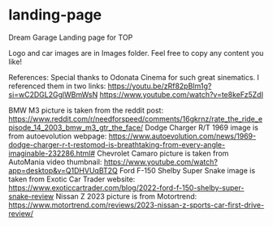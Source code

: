 # landing-page
Dream Garage Landing page for TOP

Logo and car images are in Images folder.
Feel free to copy any content you like!

References:
Special thanks to Odonata Cinema for such great sinematics. I referenced them in two links:
https://youtu.be/zRf82pBIm1g?si=wC2DGL2GglWBmWsN
https://www.youtube.com/watch?v=te8keFz5ZdI

BMW M3 picture is taken from the reddit post:
https://www.reddit.com/r/needforspeed/comments/16gkrnz/rate_the_ride_episode_14_2003_bmw_m3_gtr_the_face/
Dodge Charger R/T 1969 image is from autoevolution webpage:
https://www.autoevolution.com/news/1969-dodge-charger-r-t-restomod-is-breathtaking-from-every-angle-imaginable-232286.html#
Chevrolet Camaro picture is taken from AutoMania video thumbnail:
https://www.youtube.com/watch?app=desktop&v=Q1DHVUqBT2Q
Ford F-150 Shelby Super Snake image is taken from Exotic Car Trader website:
https://www.exoticcartrader.com/blog/2022-ford-f-150-shelby-super-snake-review
Nissan Z 2023 picture is from Motortrend:
https://www.motortrend.com/reviews/2023-nissan-z-sports-car-first-drive-review/
